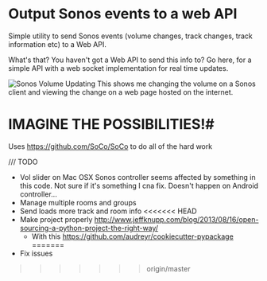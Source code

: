 # Output Sonos events to a web API #
Simple utility to send Sonos events (volume changes, track changes, track information etc) to a Web API.

What's that? You haven't got a Web API to send this info to? Go here, for a simple API with a web socket implementation for real time updates.

![Sonos Volume Updating](http://conradj.github.io/images/sonos.gif)
This shows me changing the volume on a Sonos client and viewing the change on a web page hosted on the internet.

# IMAGINE THE POSSIBILITIES!#


Uses https://github.com/SoCo/SoCo to do all of the hard work

/// TODO
- Vol slider on Mac OSX Sonos controller seems affected by something in this code. Not sure if it's something I cna fix. Doesn't happen on Android controller...
- Manage multiple rooms and groups
- Send loads more track and room info
<<<<<<< HEAD
- Make project properly http://www.jeffknupp.com/blog/2013/08/16/open-sourcing-a-python-project-the-right-way/
    - With this https://github.com/audreyr/cookiecutter-pypackage
=======
- Fix issues
>>>>>>> origin/master
